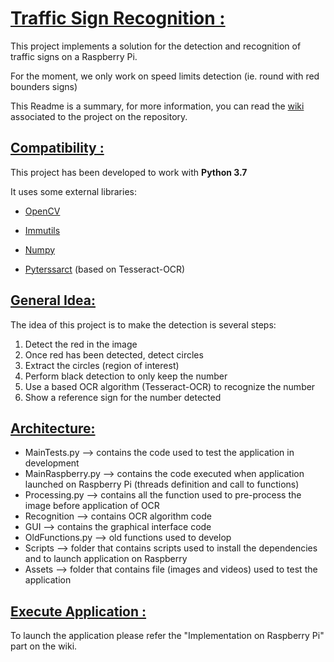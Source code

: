 # <ins> Traffic Sign Recognition : </ins>

This project implements a solution for the detection and recognition of traffic signs on a Raspberry Pi.  

For the moment, we only work on speed limits detection (ie. round with red bounders signs)

This Readme is a summary, for more information, you can read the [wiki](https://gitlab.com/julienbrunet21/traffic-sign-recognition/wikis/wiki/home) associated to the project on the repository. 

## <ins> Compatibility : </ins>
This project has been developed to work with **Python 3.7**

It uses some external libraries:
<ul>
<li> 

[OpenCV](https://opencv-python-tutroals.readthedocs.io/en/latest/py_tutorials/py_setup/py_intro/py_intro.html) 

</li>
<li> 

[Immutils](https://github.com/jrosebr1/imutils) 

</li>
<li> 

[Numpy](https://numpy.org/) 

</li>
<li> 

[Pyterssarct](https://github.com/madmaze/pytesseract) (based on Tesseract-OCR) 


</li>
</ul>

## <ins> General Idea: </ins>
The idea of this project is to make the detection is several steps:
<ol>
    <li> Detect the red in the image </li>
    <li> Once red has been detected, detect circles </li>
    <li> Extract the circles (region of interest) </li>
    <li> Perform black detection to only keep the number </li>
    <li> Use a based OCR algorithm (Tesseract-OCR) to recognize the number </li>
    <li> Show a reference sign for the number detected </li>
</ol>

## <ins> Architecture: </ins>
<ul>
    <li>MainTests.py --> contains the code used to test the application in development</li>
    <li>MainRaspberry.py --> contains the code executed when application launched on Raspberry Pi (threads definition
    and call to functions)</li>
    <li>Processing.py --> contains all the function used to pre-process the image before application of OCR</li>
    <li>Recognition --> contains OCR algorithm code</li>
    <li>GUI --> contains the graphical interface code</li>
    <li>OldFunctions.py --> old functions used to develop</li>
    <li>Scripts --> folder that contains scripts used to install the dependencies and to launch application on Raspberry</li>
    <li>Assets --> folder that contains file (images and videos) used to test the application</li>
</ul>

## <ins> Execute Application : </ins>
To launch the application please refer the "Implementation on Raspberry Pi" part on the wiki.